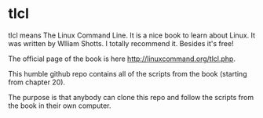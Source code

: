 # tlcl

tlcl means The Linux Command Line. It is a nice book to learn about Linux. It was written by Wlliam Shotts. I totally recommend it. Besides it's free!

The official page of the book is here http://linuxcommand.org/tlcl.php.  

This humble github repo contains all of the scripts from the book (starting from chapter 20). 

The purpose is that anybody can clone this repo and follow the scripts from the book in their own computer.


